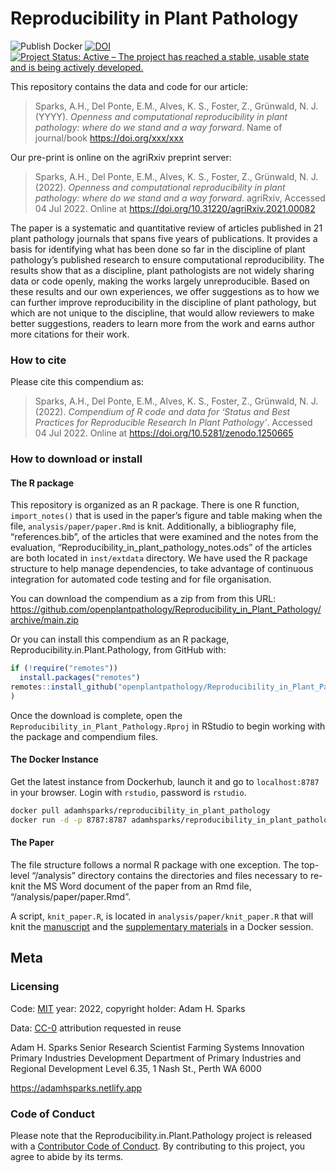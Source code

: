 
<!-- README.md is generated from README.Rmd. Please edit that file -->

# Reproducibility in Plant Pathology

<!-- badges: start -->

![Publish
Docker](https://github.com/openplantpathology/Reproducibility_in_Plant_Pathology/workflows/Publish%20Docker/badge.svg)
[![DOI](https://zenodo.org/badge/62676177.svg)](https://zenodo.org/badge/latestdoi/62676177)
[![Project Status: Active – The project has reached a stable, usable
state and is being actively
developed.](http://www.repostatus.org/badges/latest/active.svg)](http://www.repostatus.org/#active)
<!-- badges: end -->

This repository contains the data and code for our article:

> Sparks, A.H., Del Ponte, E.M., Alves, K. S., Foster, Z., Grünwald, N.
> J. (YYYY). *Openness and computational reproducibility in plant
> pathology: where do we stand and a way forward*. Name of journal/book
> <https://doi.org/xxx/xxx>

Our pre-print is online on the agriRxiv preprint server:

> Sparks, A.H., Del Ponte, E.M., Alves, K. S., Foster, Z., Grünwald, N.
> J. (2022). *Openness and computational reproducibility in plant
> pathology: where do we stand and a way forward*. agriRxiv, Accessed 04
> Jul 2022. Online at <https://doi.org/10.31220/agriRxiv.2021.00082>

The paper is a systematic and quantitative review of articles published
in 21 plant pathology journals that spans five years of publications. It
provides a basis for identifying what has been done so far in the
discipline of plant pathology’s published research to ensure
computational reproducibility. The results show that as a discipline,
plant pathologists are not widely sharing data or code openly, making
the works largely unreproducible. Based on these results and our own
experiences, we offer suggestions as to how we can further improve
reproducibility in the discipline of plant pathology, but which are not
unique to the discipline, that would allow reviewers to make better
suggestions, readers to learn more from the work and earns author more
citations for their work.

### How to cite

Please cite this compendium as:

> Sparks, A.H., Del Ponte, E.M., Alves, K. S., Foster, Z., Grünwald, N.
> J. (2022). *Compendium of R code and data for ‘Status and Best
> Practices for Reproducible Research In Plant Pathology’*. Accessed 04
> Jul 2022. Online at <https://doi.org/10.5281/zenodo.1250665>

### How to download or install

#### The R package

This repository is organized as an R package. There is one R function,
`import_notes()` that is used in the paper’s figure and table making
when the file, `analysis/paper/paper.Rmd` is knit. Additionally, a
bibliography file, “references.bib”, of the articles that were examined
and the notes from the evaluation,
“Reproducibility_in_plant_pathology_notes.ods” of the articles are both
located in `inst/extdata` directory. We have used the R package
structure to help manage dependencies, to take advantage of continuous
integration for automated code testing and for file organisation.

You can download the compendium as a zip from from this URL:
<https://github.com/openplantpathology/Reproducibility_in_Plant_Pathology/archive/main.zip>

Or you can install this compendium as an R package,
Reproducibility.in.Plant.Pathology, from GitHub with:

``` r
if (!require("remotes"))
  install.packages("remotes")
remotes::install_github("openplantpathology/Reproducibility_in_Plant_Pathology"
)
```

Once the download is complete, open the
`Reproducibility_in_Plant_Pathology.Rproj` in RStudio to begin working
with the package and compendium files.

#### The Docker Instance

Get the latest instance from Dockerhub, launch it and go to
`localhost:8787` in your browser. Login with `rstudio`, password is
`rstudio`.

``` bash
docker pull adamhsparks/reproducibility_in_plant_pathology
docker run -d -p 8787:8787 adamhsparks/reproducibility_in_plant_pathology
```

#### The Paper

The file structure follows a normal R package with one exception. The
top-level “/analysis” directory contains the directories and files
necessary to re-knit the MS Word document of the paper from an Rmd file,
“/analysis/paper/paper.Rmd”.

A script, `knit_paper.R`, is located in `analysis/paper/knit_paper.R`
that will knit the [manuscript](analysis/paper/paper.docx) and the
[supplementary materials](analysis/supplementary-materials.docx) in a
Docker session.

## Meta

### Licensing

Code: [MIT](http://opensource.org/licenses/MIT) year: 2022, copyright
holder: Adam H. Sparks

Data: [CC-0](http://creativecommons.org/publicdomain/zero/1.0/)
attribution requested in reuse

Adam H. Sparks Senior Research Scientist Farming Systems Innovation
Primary Industries Development Department of Primary Industries and
Regional Development Level 6.35, 1 Nash St., Perth WA 6000

<https://adamhsparks.netlify.app>

### Code of Conduct

Please note that the Reproducibility.in.Plant.Pathology project is
released with a [Contributor Code of
Conduct](https://openplantpathology.github.io/Reproducible.Plant.Pathology/CODE_OF_CONDUCT.html).
By contributing to this project, you agree to abide by its terms.
